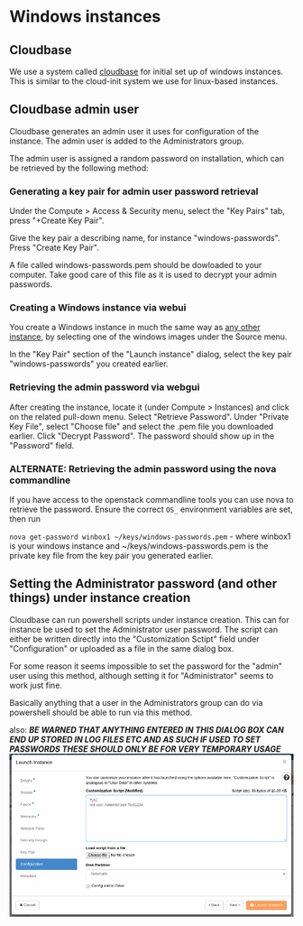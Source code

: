 # Windows instances

## Cloudbase

We use a system called [cloudbase](https://cloudbase.it/) for initial set up of windows instances. This is similar to the cloud-init system we use for linux-based instances.

## Cloudbase admin user

Cloudbase generates an admin user it uses for configuration of the instance. The admin user is added to the Administrators group.

The admin user is assigned a random password on installation, which can be retrieved by the following method:

### Generating a key pair for admin user password retrieval

Under the Compute > Access & Security menu, select the "Key Pairs" tab, press "+Create Key Pair".

Give the key pair a describing name, for instance "windows-passwords". Press "Create Key Pair".

A file called windows-passwords.pem should be dowloaded to your computer. Take good care of this file as it is used to decrypt your admin passwords.

### Creating a Windows instance via webui

You create a Windows instance in much the same way as [any other instance](./getting-started.md), by selecting one of the windows images under the Source menu.

In the "Key Pair" section of the "Launch instance" dialog, select the key pair "windows-passwords" you created earlier.

### Retrieving the admin password via webgui

After creating the instance, locate it (under Compute > Instances) and click on the related pull-down menu. Select "Retrieve Password". Under "Private Key File", select "Choose file" and select the .pem file you downloaded earlier. Click "Decrypt Password".
The password should show up in the "Password" field.

### ALTERNATE: Retrieving the admin password using the nova commandline

If you have access to the openstack commandline tools you can use nova to retrieve the password. Ensure the correct `OS_` environment variables are set, then run

`nova get-password winbox1 ~/keys/windows-passwords.pem` - where winbox1 is your windows instance and ~/keys/windows-passwords.pem is the private key file from the key pair you generated earlier.

## Setting the Administrator password (and other things) under instance creation

Cloudbase can run powershell scripts under instance creation. This can for instance be used to set the Administrator user password. The script can either be written directly into the "Customization Sctipt" field under "Configuration" or uploaded as a file in the same dialog box.

For some reason it seems impossible to set the password for the "admin" user using this method, although setting it for "Administrator" seems to work just fine.

Basically anything that a user in the Administrators group can do via powershell should be able to run via this method.

also: ***BE WARNED THAT ANYTHING ENTERED IN THIS DIALOG BOX CAN END UP STORED IN LOG FILES ETC AND AS SUCH IF USED TO SET PASSWORDS THESE SHOULD ONLY BE FOR VERY TEMPORARY USAGE***
![Launch Instance Powershell](../images/launch-instance-powershell.png) 
